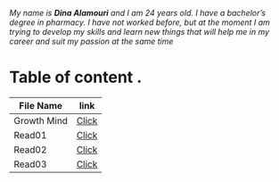 *My name is **Dina Alamouri** and I am 24 years old. I have a bachelor’s degree in pharmacy. I have not worked before, but at the moment I am trying to develop my skills and learn new things that will help me in my career and suit my passion at the same time*
 
# Table of content .

File Name| link   
---------|-------
Growth Mind| [Click](https://dina-alamouri.github.io/reading-notes/Growthmind)
Read01|[Click](https://dina-alamouri.github.io/reading-notes/Read01)
Read02|[Click](https://dina-alamouri.github.io/reading-notes/Read02)
Read03| [Click](https://dina-alamouri.github.io/reading-notes/Read03)

